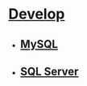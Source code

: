 # [Develop](https://github.com/Summer-Felix/Develop/blob/master/Readme.md) #

* ## [MySQL](MySQL/MySQL-Readme.md) ##

* ## [SQL Server](SQLServer/SQLServer-Readme.md) ##

